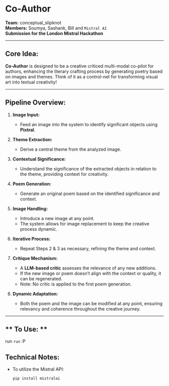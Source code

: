 # **Co-Author**  
**Team:** conceptual_slipknot  
**Members:** Soumya, Sashank, Bill and `Mistral AI`  
**Submission for the London Mistral Hackathon**

---

## **Core Idea:**
**Co-Author** is designed to be a creative criticed multi-modal co-pilot for authors, enhancing the literary crafting process by generating poetry based on images and themes. Think of it as a control-net for transforming visual art into textual creativity!

---

## **Pipeline Overview:**

1. **Image Input:**
   - Feed an image into the system to identify significant objects using **Pixtral**.

2. **Theme Extraction:**
   - Derive a central theme from the analyzed image.

3. **Contextual Significance:**
   - Understand the significance of the extracted objects in relation to the theme, providing context for creativity.

4. **Poem Generation:**
   - Generate an original poem based on the identified significance and context.

5. **Image Handling:**
   - Introduce a new image at any point. 
   - The system allows for image replacement to keep the creative process dynamic.

6. **Iterative Process:**
   - Repeat Steps 2 & 3 as necessary, refining the theme and context.

7. **Critique Mechanism:**
   - A **LLM-based critic** assesses the relevance of any new additions. 
   - If the new image or poem doesn’t align with the context or quality, it can be regenerated.
   - Note: No critic is applied to the first poem generation.

8. **Dynamic Adaptation:**
   - Both the poem and the image can be modified at any point, ensuring relevancy and coherence throughout the creative journey.

---

## ** To Use: **
run `run` :P


## **Technical Notes:**
- To utilize the Mistral API: 
  ```bash
  pip install mistralai 
